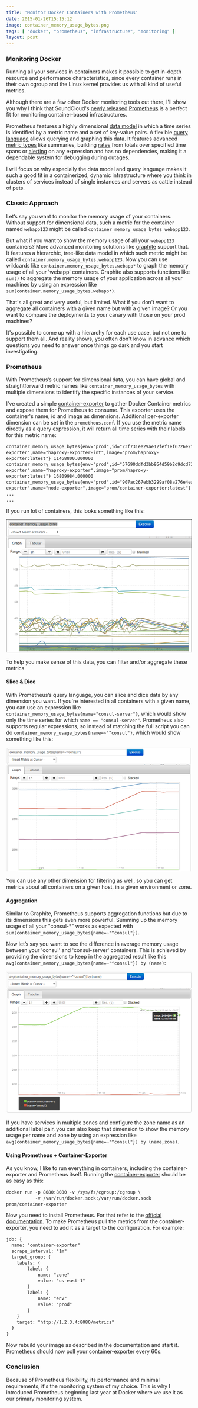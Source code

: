 ```yaml
---
title: 'Monitor Docker Containers with Prometheus'
date: 2015-01-26T15:15:12
image: container_memory_usage_bytes.png
tags: [ "docker", "prometheus", "infrastructure", "monitoring" ]
layout: post
---
```

### Monitoring Docker
Running all your services in containers makes it possible to get in-depth resource and performance characteristics, since every container runs in their own cgroup and the Linux kernel provides us with all kind of useful metrics.

Although there are a few other Docker monitoring tools out there, I'll show you why I think that SoundCloud's [newly released](https://developers.soundcloud.com/blog/prometheus-monitoring-at-soundcloud) [Prometheus](https://prometheus.github.io/) is a perfect fit for monitoring container-based infrastructures.

Prometheus features a highly dimensional [data model](http://prometheus.github.io/docs/concepts/data_model/) in which a time series is identified by a metric name and a set of key-value pairs. A flexible [query language](http://prometheus.github.io/docs/querying/basics/) allows querying and graphing this data. It features advanced [metric types](http://prometheus.github.io/docs/concepts/metric_types/) like summaries, building [rates](http://prometheus.github.io/docs/querying/functions/#rate()) from totals over specified time spans or [alerting](http://prometheus.github.io/docs/querying/rules/) on any expression and has no dependencies, making it a dependable system for debugging during outages.

I will focus on why especially the data model and query language makes it such a good fit in a containerized, dynamic infrastructure where you think in clusters of services instead of single instances and servers as cattle instead of pets.

### Classic Approach
Let’s say you want to monitor the memory usage of your containers. Without support for dimensional data, such a metric for the container named `webapp123` might be called `container_memory_usage_bytes_webapp123`.

But what if you want to show the memory usage of all your `webapp123` containers? More advanced monitoring solutions like [graphite](https://github.com/graphite-project) support that. It features a hierarchic, tree-like data model in which such metric might be called `container.memory_usage_bytes.webapp123`. Now you can use wildcards like `container.memory_usage_bytes.webapp*` to graph the memory usage of all your 'webapp' containers. Graphite also supports functions like `sum()` to aggregate the memory usage of your application across all your machines by using an expression like `sum(container.memory_usage_bytes.webapp*)`.

That's all great and very useful, but limited. What if you don't want to aggregate all containers with a given name but with a given image? Or you want to compare the deployments to your canary with those on your prod machines?

It's possible to come up with a hierarchy for each use case, but not one to support them all. And reality shows, you often don't know in advance which questions you need to answer once things go dark and you start investigating.

### Prometheus
With Prometheus’s support for dimensional data, you can have global and straightforward metric names like `container_memory_usage_bytes` with multiple dimensions to identify the specific instances of your service.

I've created a simple [container-exporter](https://github.com/docker-infra/container_exporter) to gather Docker Container metrics and expose them for Prometheus to consume. This exporter uses the container's name, id and image as dimensions. Additional per-exporter dimension can be set in the `prometheus.conf`.
If you use the metric name directly as a query expression, it will return all time series with their labels for this metric name:

```
container_memory_usage_bytes{env="prod",id="23f731ee29ae12fef1ef6726e2fce60e5e37342ee9e35cb47e3c7a24422f9e88",instance="http://1.2.3.4:9088/metrics",job="container-exporter",name="haproxy-exporter-int",image="prom/haproxy-exporter:latest"}	11468800.000000
container_memory_usage_bytes{env="prod",id="57690ddfd3bb954d59b2d9dcd7379b308fbe999bce057951aa3d45211c0b5f8c",instance="http://1.2.3.5:9088/metrics",job="container-exporter",name="haproxy-exporter",image="prom/haproxy-exporter:latest"}	16809984.000000
container_memory_usage_bytes{env="prod",id="907ac267ebb3299af08a276e4ea6fd7bf3cb26632889d9394900adc832a302b4",instance="http://1.2.3.2:9088/metrics",job="container-exporter",name="node-exporter",image="prom/container-exporter:latest"}
...
...
```

If you run lot of containers, this looks something like this:

![container_memory_usage_bytes.png](container_memory_usage_bytes.png)

To help you make sense of this data, you can filter and/or aggregate these metrics

#### Slice & Dice
With Prometheus’s query language, you can slice and dice data by any dimension you want. If you're interested in all containers with a given name, you can use an expression like `container_memory_usage_bytes{name="consul-server"}`, which would show only the time series for which `name == "consul-server"`.
Prometheus also supports regular expressions, so instead of matching the full script you can do `container_memory_usage_bytes{name=~"^consul"}`, which would show something like this:

![container_memory_usage_bytes_consul.png](container_memory_usage_bytes_consul.png)

You can use any other dimension for filtering as well, so you can get metrics about all containers on a given host, in a given environment or zone.

#### Aggregation
Similar to Graphite, Prometheus supports aggregation functions but due to its dimensions this gets even more powerful. Summing up the memory usage of all your "consul-*" works as expected with `sum(container_memory_usage_bytes{name=~"^consul"})`.

Now let’s say you want to see the difference in average memory usage between your 'consul' and 'consul-server' containers. This is achieved by providing the dimensions to keep in the aggregated result like this `avg(container_memory_usage_bytes{name=~"^consul"}) by (name)`:

![container_memory_usage_bytes_consul_by_name](container_memory_usage_bytes_consul_by_name-1.png)

If you have services in multiple zones and configure the zone name as an additional label pair, you can also keep that dimension to show the memory usage per name and zone by using an expression like `avg(container_memory_usage_bytes{name=~"^consul"}) by (name,zone)`.

#### Using Prometheus + Container-Exporter
As you know, I like to run everything in containers, including the container-exporter and Prometheus itself. Running the [container-exporter](https://github.com/docker-infra/container_exporter) should be as easy as this:

```
docker run -p 8080:8080 -v /sys/fs/cgroup:/cgroup \
           -v /var/run/docker.sock:/var/run/docker.sock prom/container-exporter
```

Now you need to install Prometheus. For that refer to the [official documentation](http://prometheus.github.io/docs/introduction/install/). To make Prometheus pull the metrics from the container-exporter, you need to add it as a target to the configuration. For example:

```
job: {
  name: "container-exporter"
  scrape_interval: "1m"
  target_group: {
  	labels: {
	    label: {
    		name: "zone"
        	value: "us-east-1"
	    }
        label: {
        	name: "env"
            value: "prod"
        }
    }
    target: "http://1.2.3.4:8080/metrics"
  }
}
```

Now rebuild your image as described in the documentation and start it. Prometheus should now poll your container-exporter every 60s.

### Conclusion
Because of Prometheus flexibility, its performance and minimal requirements, it's the monitoring system of my choice.
This is why I introduced Prometheus beginning last year at Docker where we use it as our primary monitoring system.
